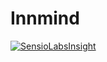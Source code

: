 # Innmind

[![SensioLabsInsight](https://insight.sensiolabs.com/projects/65d26b50-67c4-47e7-a4fd-73e3fd3858a0/big.png)](https://insight.sensiolabs.com/projects/65d26b50-67c4-47e7-a4fd-73e3fd3858a0)
